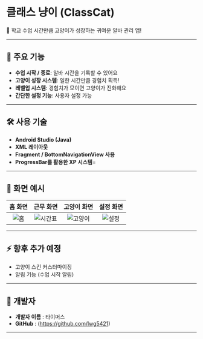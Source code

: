 # 클래스 냥이 (ClassCat)

🐾 학교 수업 시간만큼 고양이가 성장하는 귀여운 알바 관리 앱!

---

## 📱 주요 기능

- **수업 시작 / 종료**: 알바 시간을 기록할 수 있어요
- **고양이 성장 시스템**: 일한 시간만큼 경험치 획득!
- **레벨업 시스템**: 경험치가 모이면 고양이가 진화해요
- **간단한 설정 기능**: 사용자 설정 가능

---

## 🛠️ 사용 기술

- **Android Studio (Java)**
- **XML 레이아웃**
- **Fragment / BottomNavigationView 사용**
- **ProgressBar를 활용한 XP 시스템**=
---

## 📸 화면 예시

| 홈 화면 | 근무 화면 | 고양이 화면 | 설정 화면 |
|:--:|:--:|:--:|:--:|
| ![홈](link-to-home-image) | ![시간표](link-to-work-image) | ![고양이](link-to-cat-image) | ![설정](link-to-settings-image) |

---

## ⚡ 향후 추가 예정

- 고양이 스킨 커스터마이징
- 알림 기능 (수업 시작 알림)

---

## 👤 개발자

- **개발자 이름** : 타이머스
- **GitHub** : (https://github.com/lwg5421)

---
